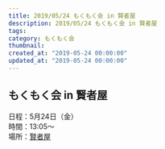 ```yaml
---
title: 2019/05/24 もくもく会 in 賢者屋
description: 2019/05/24 もくもく会 in 賢者屋
tags: 
category: もくもく会
thumbnail:
created_at: "2019-05-24 00:00:00"
updated_at: "2019-05-24 00:00:00"
---
```


## もくもく会 in 賢者屋

日程：5月24日（金）  
時間：13:05～  
場所：[賢者屋](https://kenjaya.com/)
